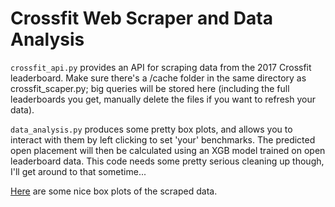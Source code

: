# Crossfit Web Scraper and Data Analysis

`crossfit_api.py` provides an API for scraping data from the 2017 Crossfit leaderboard. Make sure there's a /cache folder in the same directory as crossfit_scaper.py; big queries will be stored here (including the full leaderboards you get, manually delete the files if you want to refresh your data).

`data_analysis.py` produces some pretty box plots, and allows you to interact with them by left clicking to set 'your' benchmarks. The predicted open placement will then be calculated using an XGB model trained on open leaderboard data. This code needs some pretty serious cleaning up though, I'll get around to that sometime...

[Here](https://imgur.com/a/pCmYr) are some nice box plots of the scraped data.

